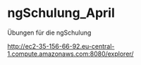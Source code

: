 # ngSchulung_April
Übungen für die ngSchulung


http://ec2-35-156-66-92.eu-central-1.compute.amazonaws.com:8080/explorer/ 
